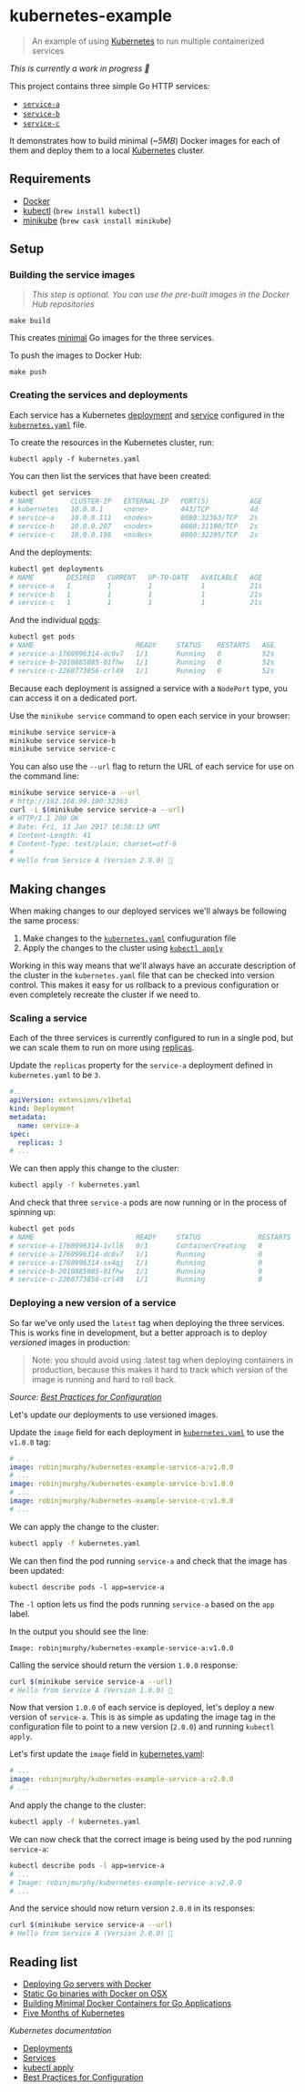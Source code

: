 # kubernetes-example

> An example of using [Kubernetes](http://kubernetes.io/) to run multiple containerized services

_This is currently a work in progress 🚧_

This project contains three simple Go HTTP services:

* [`service-a`](service-a)
* [`service-b`](service-b)
* [`service-c`](service-c)

It demonstrates how to build minimal (_~5MB_) Docker images for each of them and deploy them to a local [Kubernetes](http://kubernetes.io/) cluster.

## Requirements

* [Docker](https://docs.docker.com/engine/installation/mac/)
* [kubectl](http://kubernetes.io/docs/user-guide/kubectl-overview/) (`brew install kubectl`)
* [minikube](https://github.com/kubernetes/minikube) (`brew cask install minikube`)

## Setup

### Building the service images

> _This step is optional. You can use the pre-built images in the Docker Hub repositories_

```
make build
```

This creates [minimal](https://blog.codeship.com/building-minimal-docker-containers-for-go-applications/) Go images for the three services.

To push the images to Docker Hub:

```
make push
```

### Creating the services and deployments

Each service has a Kubernetes [deployment](http://kubernetes.io/docs/user-guide/deployments) and [service](http://kubernetes.io/docs/user-guide/services) configured in the [`kubernetes.yaml`](kubernetes.yaml) file.

To create the resources in the Kubernetes cluster, run:

```
kubectl apply -f kubernetes.yaml
```

You can then list the services that have been created:

```bash
kubectl get services
# NAME         CLUSTER-IP   EXTERNAL-IP   PORT(S)          AGE
# kubernetes   10.0.0.1     <none>        443/TCP          4d
# service-a    10.0.0.111   <nodes>       8080:32363/TCP   2s
# service-b    10.0.0.207   <nodes>       8080:31190/TCP   2s
# service-c    10.0.0.198   <nodes>       8080:32295/TCP   2s
```

And the deployments:

```bash
kubectl get deployments
# NAME        DESIRED   CURRENT   UP-TO-DATE   AVAILABLE   AGE
# service-a   1         1         1            1           21s
# service-b   1         1         1            1           21s
# service-c   1         1         1            1           21s
```

And the individual [pods](http://kubernetes.io/docs/user-guide/pods/):

```bash
kubectl get pods
# NAME                         READY     STATUS    RESTARTS   AGE
# service-a-1760996314-dc0v7   1/1       Running   0          52s
# service-b-2010885085-01fhw   1/1       Running   0          52s
# service-c-2260773856-crl49   1/1       Running   0          52s
```

Because each deployment is assigned a service with a `NodePort` type, you can access it on a dedicated port.

Use the `minikube service` command to open each service in your browser:

```bash
minikube service service-a
minikube service service-b
minikube service service-c
```

You can also use the `--url` flag to return the URL of each service for use on the command line:

```bash
minikube service service-a --url
# http://192.168.99.100:32363
curl -i $(minikube service service-a --url)
# HTTP/1.1 200 OK
# Date: Fri, 13 Jan 2017 10:50:13 GMT
# Content-Length: 41
# Content-Type: text/plain; charset=utf-8
#
# Hello from Service A (Version 2.0.0) 👋
```

## Making changes

When making changes to our deployed services we'll always be following the same process:

1. Make changes to the [`kubernetes.yaml`](kubernetes.yaml) confiuguration file
2. Apply the changes to the cluster using [`kubectl apply`](http://kubernetes.io/docs/user-guide/kubectl/kubectl_apply/)

Working in this way means that we'll always have an accurate description of the cluster in the `kubernetes.yaml` file that can be checked into version control. This makes it easy for us rollback to a previous configuration or even completely recreate the cluster if we need to.

### Scaling a service

Each of the three services is currently configured to run in a single pod, but we can scale them to run on more using  [replicas](http://kubernetes.io/docs/user-guide/replicasets/).

Update the `replicas` property for the `service-a` deployment defined in `kubernetes.yaml` to be `3`.

```yaml
#...
apiVersion: extensions/v1beta1
kind: Deployment
metadata:
  name: service-a
spec:
  replicas: 3
# ...
```

We can then apply this change to the cluster:

```bash
kubectl apply -f kubernetes.yaml
```

And check that three `service-a` pods are now running or in the process of spinning up:

```bash
kubectl get pods
# NAME                         READY     STATUS              RESTARTS   AGE
# service-a-1760996314-1vll6   0/1       ContainerCreating   0          4s
# service-a-1760996314-dc0v7   1/1       Running             0          7m
# service-a-1760996314-sx4qj   1/1       Running             0          4s
# service-b-2010885085-01fhw   1/1       Running             0          7m
# service-c-2260773856-crl49   1/1       Running             0          7m
```

### Deploying a new version of a service

So far we've only used the `latest` tag when deploying the three services. This is works fine in development, but a better approach is to deploy _versioned_ images in production:

> Note: you should avoid using :latest tag when deploying containers in production, because this makes it hard to track which version of the image is running and hard to roll back.

_Source: [Best Practices for Configuration](http://kubernetes.io/docs/user-guide/config-best-practices/)_

Let's update our deployments to use versioned images.

Update the `image` field for each deployment in [`kubernetes.yaml`](kubernetes.yaml) to use the `v1.0.0` tag:

```yaml
# ...
image: robinjmurphy/kubernetes-example-service-a:v1.0.0
# ...
image: robinjmurphy/kubernetes-example-service-b:v1.0.0
# ...
image: robinjmurphy/kubernetes-example-service-c:v1.0.0
# ...
```

We can apply the change to the cluster:

```bash
kubectl apply -f kubernetes.yaml
```

We can then find the pod running `service-a` and check that the image has been updated:

```
kubectl describe pods -l app=service-a
```

The `-l` option lets us find the pods running `service-a` based on the `app` label.

In the output you should see the line:

```
Image: robinjmurphy/kubernetes-example-service-a:v1.0.0
```

Calling the service should return the version `1.0.0` response:

```bash
curl $(minikube service service-a --url)
# Hello from Service A (Version 1.0.0) 👋
```

Now that version `1.0.0` of each service is deployed, let's deploy a new version of `service-a`. This is as simple as updating the image tag in the configuration file to point to a new version (`2.0.0`) and running `kubectl apply`.

Let's first update the `image` field in [kubernetes.yaml](kubernetes.yaml):

```yaml
# ...
image: robinjmurphy/kubernetes-example-service-a:v2.0.0
# ...
```

And apply the change to the cluster:

```bash
kubectl apply -f kubernetes.yaml
```

We can now check that the correct image is being used by the pod running `service-a`:

```bash
kubectl describe pods -l app=service-a
# ...
# Image: robinjmurphy/kubernetes-example-service-a:v2.0.0
# ...
```

And the service should now return version `2.0.0` in its responses:

```bash
curl $(minikube service service-a --url)
# Hello from Service A (Version 2.0.0) 👋
```

## Reading list

* [Deploying Go servers with Docker](https://blog.golang.org/docker)
* [Static Go binaries with Docker on OSX](https://developer.atlassian.com/blog/2015/07/osx-static-golang-binaries-with-docker/)
* [Building Minimal Docker Containers for Go Applications](https://blog.codeship.com/building-minimal-docker-containers-for-go-applications/)
* [Five Months of Kubernetes](http://danielmartins.ninja/posts/five-months-of-kubernetes.html)

_Kubernetes documentation_

* [Deployments](http://kubernetes.io/docs/user-guide/deployments)
* [Services](http://kubernetes.io/docs/user-guide/services)
* [kubectl apply](http://kubernetes.io/docs/user-guide/kubectl/kubectl_apply/)
* [Best Practices for Configuration](http://kubernetes.io/docs/user-guide/config-best-practices/)
